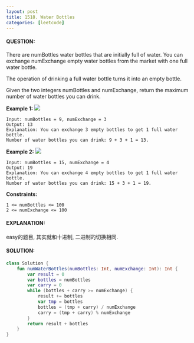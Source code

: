 ```yaml
---
layout: post
title: 1518. Water Bottles
categories: [leetcode]
---
```

#### QUESTION:
There are numBottles water bottles that are initially full of water. You can exchange numExchange empty water bottles from the market with one full water bottle.

The operation of drinking a full water bottle turns it into an empty bottle.

Given the two integers numBottles and numExchange, return the maximum number of water bottles you can drink.

 

__Example 1:__
![](https://assets.leetcode.com/uploads/2020/07/01/sample_1_1875.png)
```
Input: numBottles = 9, numExchange = 3
Output: 13
Explanation: You can exchange 3 empty bottles to get 1 full water bottle.
Number of water bottles you can drink: 9 + 3 + 1 = 13.
```
__Example 2:__
![](https://assets.leetcode.com/uploads/2020/07/01/sample_2_1875.png)
```
Input: numBottles = 15, numExchange = 4
Output: 19
Explanation: You can exchange 4 empty bottles to get 1 full water bottle. 
Number of water bottles you can drink: 15 + 3 + 1 = 19.
```

__Constraints:__
```
1 <= numBottles <= 100
2 <= numExchange <= 100
```
#### EXPLANATION:

easy的题目, 其实就和十进制, 二进制的切换相同. 

#### SOLUTION:
```kotlin
class Solution {
    fun numWaterBottles(numBottles: Int, numExchange: Int): Int {
        var result = 0
        var bottles = numBottles
        var carry = 0
        while (bottles + carry >= numExchange) {
            result += bottles
            var tmp = bottles
            bottles = (tmp + carry) / numExchange
            carry = (tmp + carry) % numExchange
        }
        return result + bottles
    }
}
```
